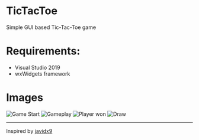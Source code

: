 # TicTacToe
Simple GUI based Tic-Tac-Toe game

# Requirements:

* Visual Studio 2019
* wxWidgets framework

# Images

![Game Start](https://i.imgur.com/4YTRQP1.png) ![Gameplay](https://i.imgur.com/JQdrJpP.png)
![Player won](https://i.imgur.com/J7baCtE.png)
![Draw](https://i.imgur.com/pLjMBqQ.png)

___
Inspired by [javidx9](https://www.youtube.com/watch?v=FOIbK4bJKS8w)

